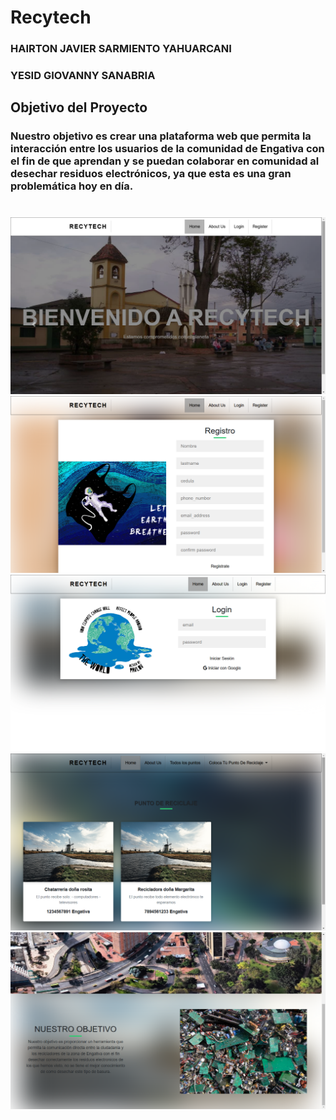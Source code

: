 # Recytech 

### HAIRTON JAVIER SARMIENTO YAHUARCANI
### YESID GIOVANNY SANABRIA

## Objetivo del Proyecto
### Nuestro objetivo es crear una plataforma web que permita la interacción entre los usuarios de la comunidad de Engativa con el fin de que aprendan y se puedan colaborar en comunidad al desechar residuos electrónicos, ya que esta es una gran problemática hoy en día.

#
![](imagenesProyecto/imagenes1.png) 
![](imagenesProyecto/imagenes2.png) 
![](imagenesProyecto/imagenes3.png) 
![](imagenesProyecto/imagenes4.png) 
![](imagenesProyecto/imagenes5.png)

